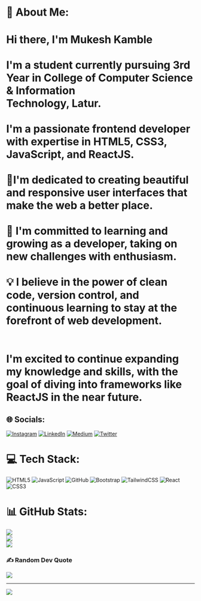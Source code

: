 # 💫 About Me:
# Hi there, I'm Mukesh Kamble <br><br> I'm a student currently pursuing 3rd Year in College of Computer Science & Information <br>Technology, Latur.<br><br>    I'm a passionate frontend developer with expertise in HTML5, CSS3, JavaScript, and ReactJS.<br><br> 🌟I'm dedicated to creating beautiful and responsive user interfaces that make the web a better place.<br><br>🚀 I'm committed to learning and growing as a developer, taking on new challenges with enthusiasm.<br><br>💡 I believe in the power of clean code, version control, and continuous learning to stay at the forefront of web development.<br><br><br>I'm excited to continue expanding my knowledge and skills, with the goal of diving into frameworks like ReactJS in the near future.


## 🌐 Socials:
[![Instagram](https://img.shields.io/badge/Instagram-%23E4405F.svg?logo=Instagram&logoColor=white)](https://instagram.com/https://www.instagram.com/mukesh_k_528/) [![LinkedIn](https://img.shields.io/badge/LinkedIn-%230077B5.svg?logo=linkedin&logoColor=white)](https://linkedin.com/in/mukesh-kamble-6a5487252) [![Medium](https://img.shields.io/badge/Medium-12100E?logo=medium&logoColor=white)](https://medium.com/@@mukeshkamble63119) [![Twitter](https://img.shields.io/badge/Twitter-%231DA1F2.svg?logo=Twitter&logoColor=white)](https://twitter.com/https://twitter.com/KambleMukesh_R) 

# 💻 Tech Stack:
![HTML5](https://img.shields.io/badge/html5-%23E34F26.svg?style=for-the-badge&logo=html5&logoColor=white) ![JavaScript](https://img.shields.io/badge/javascript-%23323330.svg?style=for-the-badge&logo=javascript&logoColor=%23F7DF1E) ![GitHub](https://img.shields.io/badge/GitHub-%23121011.svg?style=for-the-badge&logo=github&logoColor=white) ![Bootstrap](https://img.shields.io/badge/bootstrap-%23563D7C.svg?style=for-the-badge&logo=bootstrap&logoColor=white) ![TailwindCSS](https://img.shields.io/badge/tailwindcss-%2338B2AC.svg?style=for-the-badge&logo=tailwind-css&logoColor=white) ![React](https://img.shields.io/badge/react-%2320232a.svg?style=for-the-badge&logo=react&logoColor=%2361DAFB) ![CSS3](https://img.shields.io/badge/css3-%231572B6.svg?style=for-the-badge&logo=css3&logoColor=white)
# 📊 GitHub Stats:
![](https://github-readme-stats.vercel.app/api?username=KambleMR&theme=dark&hide_border=false&include_all_commits=false&count_private=false)<br/>
![](https://github-readme-streak-stats.herokuapp.com/?user=KambleMR&theme=dark&hide_border=false)<br/>
![](https://github-readme-stats.vercel.app/api/top-langs/?username=KambleMR&theme=dark&hide_border=false&include_all_commits=false&count_private=false&layout=compact)

### ✍️ Random Dev Quote
![](https://quotes-github-readme.vercel.app/api?type=horizontal&theme=radical)

---
[![](https://visitcount.itsvg.in/api?id=KambleMR&icon=0&color=0)](https://visitcount.itsvg.in)

<!-- Proudly created with GPRM ( https://gprm.itsvg.in ) -->
